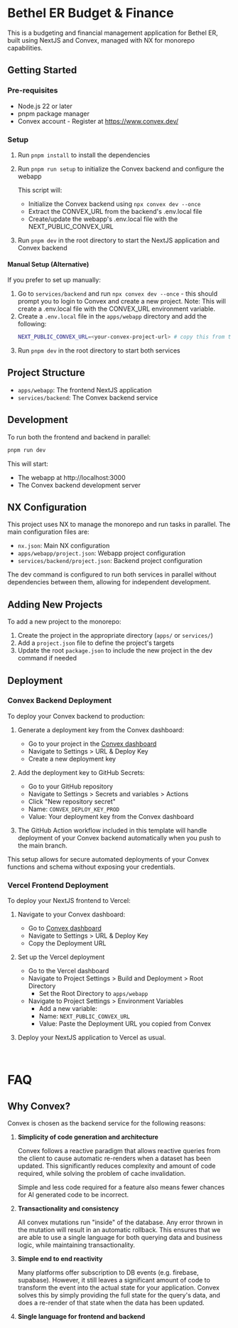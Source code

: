 # Bethel ER Budget & Finance

This is a budgeting and financial management application for Bethel ER, built using NextJS and Convex, managed with NX for monorepo capabilities.

## Getting Started
### Pre-requisites

- Node.js 22 or later
- pnpm package manager
- Convex account - Register at https://www.convex.dev/

### Setup
1. Run `pnpm install` to install the dependencies
2. Run `pnpm run setup` to initialize the Convex backend and configure the webapp

   This script will:
   - Initialize the Convex backend using `npx convex dev --once`
   - Extract the CONVEX_URL from the backend's .env.local file
   - Create/update the webapp's .env.local file with the NEXT_PUBLIC_CONVEX_URL

3. Run `pnpm dev` in the root directory to start the NextJS application and Convex backend

#### Manual Setup (Alternative)
If you prefer to set up manually:
1. Go to `services/backend` and run `npx convex dev --once` - this should prompt you to login to Convex and create a new project.
   Note: This will create a .env.local file with the CONVEX_URL environment variable.
2. Create a `.env.local` file in the `apps/webapp` directory and add the following:
   ```sh
   NEXT_PUBLIC_CONVEX_URL=<your-convex-project-url> # copy this from the backend .env.local file
   ```
3. Run `pnpm dev` in the root directory to start both services

## Project Structure

- `apps/webapp`: The frontend NextJS application
- `services/backend`: The Convex backend service

## Development

To run both the frontend and backend in parallel:

```bash
pnpm run dev
```

This will start:

- The webapp at http://localhost:3000
- The Convex backend development server

## NX Configuration

This project uses NX to manage the monorepo and run tasks in parallel. The main configuration files are:

- `nx.json`: Main NX configuration
- `apps/webapp/project.json`: Webapp project configuration
- `services/backend/project.json`: Backend project configuration

The dev command is configured to run both services in parallel without dependencies between them, allowing for independent development.

## Adding New Projects

To add a new project to the monorepo:

1. Create the project in the appropriate directory (`apps/` or `services/`)
2. Add a `project.json` file to define the project's targets
3. Update the root `package.json` to include the new project in the dev command if needed

## Deployment

### Convex Backend Deployment

To deploy your Convex backend to production:

1. Generate a deployment key from the Convex dashboard:
   - Go to your project in the [Convex dashboard](https://dashboard.convex.dev)
   - Navigate to Settings > URL & Deploy Key
   - Create a new deployment key

2. Add the deployment key to GitHub Secrets:
   - Go to your GitHub repository
   - Navigate to Settings > Secrets and variables > Actions
   - Click "New repository secret"
   - Name: `CONVEX_DEPLOY_KEY_PROD`
   - Value: Your deployment key from the Convex dashboard

3. The GitHub Action workflow included in this template will handle deployment of your Convex backend automatically when you push to the main branch.

This setup allows for secure automated deployments of your Convex functions and schema without exposing your credentials.

### Vercel Frontend Deployment

To deploy your NextJS frontend to Vercel:

1. Navigate to your Convex dashboard:
   - Go to [Convex dashboard](https://dashboard.convex.dev)
   - Navigate to Settings > URL & Deploy Key
   - Copy the Deployment URL

2. Set up the Vercel deployment
   - Go to the Vercel dashboard
   - Navigate to Project Settings > Build and Deployment > Root Directory
      - Set the Root Directory to `apps/webapp`
   - Navigate to Project Settings > Environment Variables
      - Add a new variable:
      - Name: `NEXT_PUBLIC_CONVEX_URL`
      - Value: Paste the Deployment URL you copied from Convex

3. Deploy your NextJS application to Vercel as usual.

<br/>

# FAQ

## Why Convex?

Convex is chosen as the backend service for the following reasons:

1. **Simplicity of code generation and architecture**

   Convex follows a reactive paradigm that allows reactive queries from the client to cause automatic re-renders when a dataset has been updated. This significantly reduces complexity and amount of code required, while solving the problem of cache invalidation.

   Simple and less code required for a feature also means fewer chances for AI generated code to be incorrect.

2. **Transactionality and consistency**

   All convex mutations run "inside" of the database. Any error thrown in the mutation will result in an automatic rollback. This ensures that we are able to use a single language for both querying data and business logic, while maintaining transactionality.

3. **Simple end to end reactivity**

   Many platforms offer subscription to DB events (e.g. firebase, supabase). However, it still leaves a significant amount of code to transform the event into the actual state for your application. Convex solves this by simply providing the full state for the query's data, and does a re-render of that state when the data has been updated.

4. **Single language for frontend and backend**
